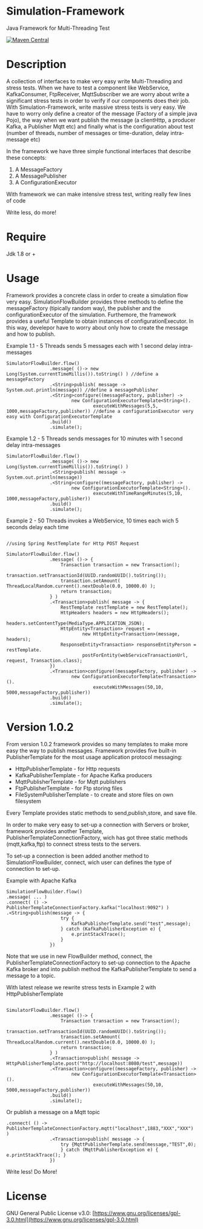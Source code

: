 Simulation-Framework
======================
Java Framework for Multi-Threading Test

[![Maven Central](https://maven-badges.herokuapp.com/maven-central/com.github.salvatore-lanzini/simulation-framework/badge.svg)](https://maven-badges.herokuapp.com/maven-central/com.github.salvatore-lanzini/simulation-framework)

Description
=======
A collection of interfaces to make very easy write Multi-Threading and stress tests.
When we have to test a component like WebService, KafkaConsumer, FtpReceiver, MqttSubscriber
we are worry about write a significant stress tests in order to verify if our components
does their job.
With Simulation-Framework, write massive stress tests is very easy.
We have to worry only define a creator of the message (Factory of a simple java Pojo), the way when we want
publish the message (a clientHttp, a producer Kafka, a Publisher Mqtt etc) and finally what is the
configuration about test (number of threads, number of messages or time-duration, delay intra-message etc)

In the framework we have three simple functional interfaces that describe these concepts:

1) A MessageFactory
2) A MessagePublisher
3) A ConfigurationExecutor

With framework we can make intensive stress test, writing really few lines of code

Write less, do more!

Require
=======
Jdk 1.8 or +

Usage
=======
Framework provides a concrete class in order to create a simulation flow very easy.
SimulationFlowBuilder provides three methods to define the messageFactory (tipically random way), the publisher and
the configurationExecutor of the simulation.
Furthemore, the framework provides a useful Template to obtain instances of configurationExecutor.
In this way, develepor have to worry about only how to create the message and how to publish.


Example 1.1 - 5 Threads sends 5 messages each with 1 second delay intra-messages

```
SimulatorFlowBuilder.flow()
                .message( ()-> new Long(System.currentTimeMillis()).toString() ) //define a messageFactory
                .<String>publish( message -> System.out.println(message)) //define a messagePublisher
                .<String>configure((messageFactory, publisher) ->
                        new ConfigurationExecutorTemplate<String>().
                                executeWithMessages(5,5, 1000,messageFactory,publisher)) //define a configurationExecutor very easy with ConfigurationExecutorTemplate
                .build()
                .simulate();
```             
   
Example 1.2 - 5 Threads sends messages for 10 minutes with 1 second delay intra-messages

```
SimulatorFlowBuilder.flow()
                .message( ()-> new Long(System.currentTimeMillis()).toString() ) 
                .<String>publish( message -> System.out.println(message)) 
                .<String>configure((messageFactory, publisher) ->
                        new ConfigurationExecutorTemplate<String>().
                                executeWithTimeRangeMinutes(5,10, 1000,messageFactory,publisher)) 
                .build()
                .simulate();
```  

Example 2 - 50 Threads invokes a WebService, 10 times each wich 5 seconds delay each time

```

//using Spring RestTemplate for Http POST Request

SimulatorFlowBuilder.flow()
                .message( ()-> {
                    Transaction transaction = new Transaction();
                    transaction.setTransactionId(UUID.randomUUID().toString());
                    transaction.setAmount( ThreadLocalRandom.current().nextDouble(0.0, 10000.0) );
                    return transaction;
                } )
                .<Transaction>publish( message -> {
                    RestTemplate restTemplate = new RestTemplate();
                    HttpHeaders headers = new HttpHeaders();
                    headers.setContentType(MediaType.APPLICATION_JSON);
                    HttpEntity<Transaction> request =
                            new HttpEntity<Transaction>(message, headers);
                    ResponseEntity<Transaction> responseEntityPerson = restTemplate.
                            postForEntity(webServiceTransactionUrl, request, Transaction.class);
                })
                .<Transaction>configure((messageFactory, publisher) ->
                        new ConfigurationExecutorTemplate<Transaction>().
                                executeWithMessages(50,10, 5000,messageFactory,publisher))
                .build()
                .simulate();

```

Version 1.0.2
======

From version 1.0.2 framework provides so many templates to make more easy the way to publish messages.
Framework provides five built-in PublisherTemplate for the most usage application protocol messaging:

- HttpPublisherTemplate - for Http requests
- KafkaPublisherTemplate - for Apache Kafka producers
- MqttPublisherTemplate - for Mqtt publishers
- FtpPublisherTemplate - for Ftp storing files
- FileSystemPublisherTemplate - to create and store files on own filesystem

Every Template provides static methods to send,publish,store, and save file.

In order to make very easy to set-up a connection with Servers or broker, framework provides another
Template, PublisherTemplateConnectionFactory, wich has got three static methods (mqtt,kafka,ftp) to
connect stress tests to the servers.

To set-up a connection is been added another method to SimulationFlowBuilder, connect, wich user
can defines the type of connection to set-up.

Example with Apache Kafka

```
SimulationFlowBuilder.flow()
.message( ... )
.connect( () -> PublisherTemplateConnectionFactory.kafka("localhost:9092") )
.<String>publish(message -> {
                    try {
                        KafkaPublisherTemplate.send("test",message);
                    } catch (KafkaPublisherException e) {
                        e.printStackTrace();
                    }
                })
```
Note that we use in new FlowBuilder method, connect, the PublisherTemplateConnectionFactory
to set-up connection to the Apache Kafka broker and into publish method the KafkaPublisherTemplate
to send a message to a topic.

With latest release we rewrite stress tests in Example 2 with HttpPublisherTemplate

```

SimulatorFlowBuilder.flow()
                .message( ()-> {
                    Transaction transaction = new Transaction();
                    transaction.setTransactionId(UUID.randomUUID().toString());
                    transaction.setAmount( ThreadLocalRandom.current().nextDouble(0.0, 10000.0) );
                    return transaction;
                } )
                .<Transaction>publish( message -> HttpPublisherTemplate.post("http://localhost:8080/test",message))
                .<Transaction>configure((messageFactory, publisher) ->
                        new ConfigurationExecutorTemplate<Transaction>().
                                executeWithMessages(50,10, 5000,messageFactory,publisher))
                .build()
                .simulate();

```

Or publish a message on a Mqtt topic

```
.connect( () -> PublisherTemplateConnectionFactory.mqtt("localhost",1883,"XXX","XXX") )
                .<Transaction>publish( message -> {
                    try {MqttPublisherTemplate.send(message,"TEST",0);
                    } catch (MqttPublisherException e) { e.printStackTrace(); }
                })
```

Write less! Do More!

License
======
GNU General Public License v3.0: 
[https://www.gnu.org/licenses/gpl-3.0.html](https://www.gnu.org/licenses/gpl-3.0.html)
